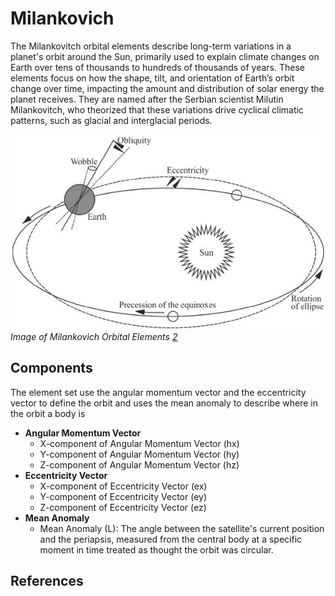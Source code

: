 # Milankovich

The Milankovitch orbital elements describe long-term variations in a planet's orbit around the Sun, primarily used to explain climate changes on Earth over tens of thousands to hundreds of thousands of years. These elements focus on how the shape, tilt, and orientation of Earth’s orbit change over time, impacting the amount and distribution of solar energy the planet receives. They are named after the Serbian scientist Milutin Milankovitch, who theorized that these variations drive cyclical climatic patterns, such as glacial and interglacial periods.

![image](../assets/milan.jpg)
*Image of Milankovich Orbital Elements [2]*

## Components
The element set use the angular momentum vector and the eccentricity vector to define the orbit and uses the mean anomaly to describe where in the orbit a body is
* **Angular Momentum Vector**
    * X-component of Angular Momentum Vector (hx) 
    * Y-component of Angular Momentum Vector (hy)
    * Z-component of Angular Momentum Vector (hz)
* **Eccentricity Vector**
    * X-component of Eccentricity Vector (ex)
    * Y-component of Eccentricity Vector (ey)
    * Z-component of Eccentricity Vector (ez)
* **Mean Anomaly**
    * Mean Anomaly (L): The angle between the satellite's current position and the periapsis, measured from the central body at a specific moment in time treated as thought the orbit was circular.

## References
[1]: https://www.researchgate.net/publication/263032883_On_the_Milankovitch_orbital_elements_for_perturbed_Keplerian_motion#fullTextFileContent
[2]: https://www.researchgate.net/publication/338021512_Utilizing_Maximum_Entropy_Spectral_Analysis_MESA_to_identify_Milankovitch_cycles_in_Lower_Member_of_Miocene_Zhujiang_Formation_in_north_slope_of_Baiyun_Sag_Pearl_River_Mouth_Basin_South_China_Sea
